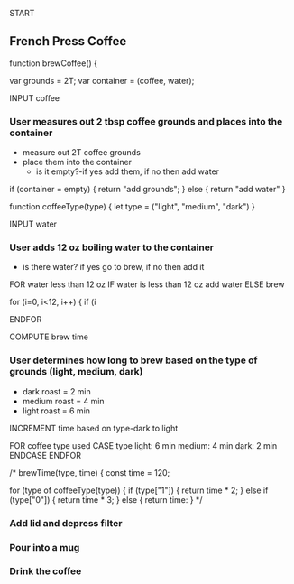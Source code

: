 START

## French Press Coffee

function brewCoffee() {

var grounds = 2T;
var container = (coffee, water);

INPUT coffee

### User measures out 2 tbsp coffee grounds and places into the container
  * measure out 2T coffee grounds
  * place them into the container
     * is it empty?-if yes add them, if no then add water


  if (container = empty) {
    return "add grounds";
    } else {
    return "add water"
    }

function coffeeType(type) {
  let type = ("light", "medium", "dark")
}

INPUT water
### User adds 12 oz boiling water to the container
  * is there water? if yes go to brew, if no then add it
  
  FOR water less than 12 oz
    IF water is less than 12 oz add water
    ELSE brew
    
  for (i=0, i<12, i++) {
    if (i
    
  ENDFOR
  
COMPUTE brew time
### User determines how long to brew based on the type of grounds (light, medium, dark)
  * dark roast = 2 min
  * medium roast = 4 min
  * light roast = 6 min

INCREMENT time based on type-dark to light

  FOR coffee type used
    CASE type
      light: 6 min
      medium: 4 min
      dark: 2 min
      ENDCASE
  ENDFOR
  
/* brewTime(type, time) {
  const time = 120;
  
  for (type of coffeeType(type)) {
    if (type["1"]) {
      return time * 2;
      } else if (type["0"]) {
      return time * 3;
      } else {
      return time:
      } */
      

### Add lid and depress filter

### Pour into a mug

### Drink the coffee
